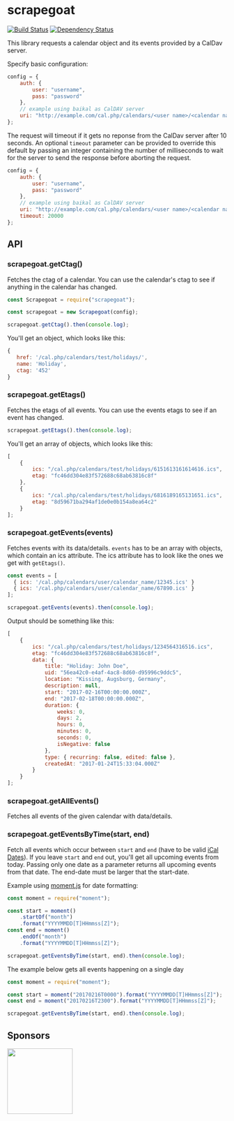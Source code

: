 # scrapegoat

[![Build Status](https://travis-ci.org/peerigon/scrapegoat.svg?branch=develop)](https://travis-ci.org/peerigon/scrapegoat)
[![Dependency Status](https://david-dm.org/peerigon/scrapegoat.svg)](https://david-dm.org/peerigon/scrapegoat)

This library requests a calendar object and its events provided by a CalDav server.

Specify basic configuration:

```javascript
config = {
    auth: {
        user: "username",
        pass: "password"
    },
    // example using baikal as CalDAV server
    uri: "http://example.com/cal.php/calendars/<user name>/<calendar name>"
};
```

The request will timeout if it gets no reponse from the CalDav server after 10 seconds.
An optional `timeout` parameter can be provided to override this default by passing an integer containing the number of milliseconds to wait for the server to send the response before aborting the request.

```javascript
config = {
    auth: {
        user: "username",
        pass: "password"
    },
    // example using baikal as CalDAV server
    uri: "http://example.com/cal.php/calendars/<user name>/<calendar name>",
    timeout: 20000
};
```

## API

### scrapegoat.getCtag()

Fetches the ctag of a calendar. You can use the calendar's ctag to see if anything in the calendar has changed.

```javascript
const Scrapegoat = require("scrapegoat");

const scrapegoat = new Scrapegoat(config);

scrapegoat.getCtag().then(console.log);
```

You'll get an object, which looks like this:

```javascript
{
   href: '/cal.php/calendars/test/holidays/',
   name: 'Holiday',
   ctag: '452'
}
```

### scrapegoat.getEtags()

Fetches the etags of all events. You can use the events etags to see if an event has changed.

```javascript
scrapegoat.getEtags().then(console.log);
```

You'll get an array of objects, which looks like this:

```javascript
[
    {
        ics: "/cal.php/calendars/test/holidays/6151613161614616.ics",
        etag: "fc46dd304e83f572688c68ab63816c8f"
    },
    {
        ics: "/cal.php/calendars/test/holidays/6816189165131651.ics",
        etag: "8d59671ba294af1de0e0b154a8ea64c2"
    }
];
```

### scrapegoat.getEvents(events)

Fetches events with its data/details. `events` has to be an array with objects, which contain an ics attribute. The ics attribute has to look like the ones we get with `getEtags()`.

```javascript
const events = [
  { ics: '/cal.php/calendars/user/calendar_name/12345.ics' }
  { ics: '/cal.php/calendars/user/calendar_name/67890.ics' }
];

scrapegoat.getEvents(events).then(console.log);
```

Output should be something like this:

```javascript
[
    {
        ics: "/cal.php/calendars/test/holidays/1234564316516.ics",
        etag: "fc46dd304e83f572688c68ab63816c8f",
        data: {
            title: "Holiday: John Doe",
            uid: "56ea42c0-e4af-4ac8-8d60-d95996c9ddc5",
            location: "Kissing, Augsburg, Germany",
            description: null,
            start: "2017-02-16T00:00:00.000Z",
            end: "2017-02-18T00:00:00.000Z",
            duration: {
                weeks: 0,
                days: 2,
                hours: 0,
                minutes: 0,
                seconds: 0,
                isNegative: false
            },
            type: { recurring: false, edited: false },
            createdAt: "2017-01-24T15:33:04.000Z"
        }
    }
];
```

### scrapegoat.getAllEvents()

Fetches all events of the given calendar with data/details.

### scrapegoat.getEventsByTime(start, end)

Fetch all events which occur between `start` and `end` (have to be valid [iCal Dates](http://www.kanzaki.com/docs/ical/dateTime.html)).
If you leave `start` and `end` out, you'll get all upcoming events from today.
Passing only one date as a parameter returns all upcoming events from that date.
The end-date must be larger that the start-date.

Example using [moment.js](http://momentjs.com/) for date formatting:

```javascript
const moment = require("moment");

const start = moment()
    .startOf("month")
    .format("YYYYMMDD[T]HHmmss[Z]");
const end = moment()
    .endOf("month")
    .format("YYYYMMDD[T]HHmmss[Z]");

scrapegoat.getEventsByTime(start, end).then(console.log);
```

The example below gets all events happening on a single day

```javascript
const moment = require("moment");

const start = moment("20170216T0000").format("YYYYMMDD[T]HHmmss[Z]");
const end = moment("20170216T2300").format("YYYYMMDD[T]HHmmss[Z]");

scrapegoat.getEventsByTime(start, end).then(console.log);
```

## Sponsors

[<img src="https://assets.peerigon.com/peerigon/logo/peerigon-logo-flat-spinat.png" width="150" />](https://peerigon.com)

